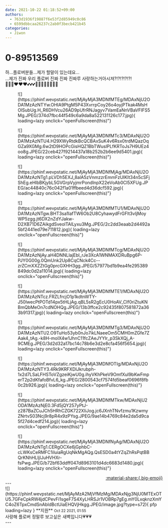 ```yaml
---
date: 2021-10-22 01:18:52+09:00
authors:
  - 763d1936f19887f6e53f2d85949c0c86
  - 6599dbbcaa26237c2ab0f3becb421b45
categories:
  - Jiwon
---
```


# 0-89513569

<div class="post-container" markdown="1">
<div class="content-container md-sidebar__scrollwrap" markdown="1">

하...플로버분들...제가 할말이 있는데요...<br>...제가 진짜 우리 플로버 진짜 진짜 진짜루 사랑하는거아시져?!?!?!?!?!<br>🥰🥰🥰❤❤❤💕💕💕💜💜💜💙💙💙😍😍
<figure markdown="1">
![](https://phinf.wevpstatic.net/MjAyMjA3MDNfMTEg/MDAxNjU2ODA1MzAzNTYw.OHlA9PtgM5P43XvrrpCoy26o4oyjPTkak4MsHOlSubUg.H_R6DHVcu26AD9pUfrRNJagyv7VamEaNnVBaVFIFS5Mg.JPEG/374d7fbc44f549c6a9da8a522131126c177.jpg){ loading=lazy onclick="openFullscreen(this)"}
</figure>

<figure markdown="1">
![](https://phinf.wevpstatic.net/MjAyMjA3MDNfMTc3/MDAxNjU2ODA1MzAzNTU4.H29XWyRtdkBcQCBAxSuK4v6Rsx0trdMQazOqGZa9XGMg.6w2tD9HOPcGisHQZ1BbTWuslPLfKRToJs7H9UEz4oo8g.JPEG/22ceb427f9214437a18b252b2b6ee9d5401.jpg){ loading=lazy onclick="openFullscreen(this)"}
</figure>

<figure markdown="1">
![](https://phinf.wevpstatic.net/MjAyMjA3MDNfMjAg/MDAxNjU2ODA1MzAzNTg1.pLVDh5EXJ_8alA5zVnmzzrEmmFzUIKIt34n5cSFjShEg.eHlbBKjybL5GVGrpVyjmrPondlnpX22eVoAb0Cl5XFUg.JPEG/ac44840c76c042f1a01ffbeed4d36dcf592.jpg){ loading=lazy onclick="openFullscreen(this)"}
</figure>

<figure markdown="1">
![](https://phinf.wevpstatic.net/MjAyMjA3MDNfMTU1/MDAxNjU2ODA1MzAzNTgw.BHT3sa1IafTW6Ob2U8CyhawydFrGFlt3vIjMoyWP5zgg.jt6DX2nZdYJakw-D2XB71D6ZAikgdSveolTAlLyxu3Mg.JPEG/2c2dd3eaab2d4492a5bf2441ed79e711812.jpg){ loading=lazy onclick="openFullscreen(this)"}
</figure>

<figure markdown="1">
![](https://phinf.wevpstatic.net/MjAyMjA3MDNfMTcg/MDAxNjU2ODA1MzAzNjAy.aH4DNNLlajEbl_rJe3XcA1WNMAXDRuBpg6P-PJY0G00g.0QmUnk2Up8CqCNck4Cc--zrZCmXXZZtGg0prcGXHH3gg.JPEG/57977bd1b9ea4fe295389849dc0d2a11014.jpg){ loading=lazy onclick="openFullscreen(this)"}
</figure>

<figure markdown="1">
![](https://phinf.wevpstatic.net/MjAyMjA3MDNfMTE1/MDAxNjU2ODA1MzAzNTcz.FRZLfrcjO1p1kdtnWTY-J50lwecPtPOTd14px5tHLjAg.qBL5sR2gEcU0HoAV_CIf0riZtuKNBmQbMeOn7cdNOHQg.JPEG/13b3ffce2c92435f807581872a363b91317.jpg){ loading=lazy onclick="openFullscreen(this)"}
</figure>

<figure markdown="1">
![](https://phinf.wevpstatic.net/MjAyMjA3MDNfMTg3/MDAxNjU2ODA1MzAzNTU2.O9TuHo53yb0nJo7ikLNaeeOm5CMH0mZGfe7ZAak4_tAg.-k8H-moIX4w1JhnC11fcZAeJYYIr_p3SkXQj_A-9CMEg.JPEG/3d2d32a17bc14c78b6e3d2e8cfa456f5654.jpg){ loading=lazy onclick="openFullscreen(this)"}
</figure>

<figure markdown="1">
![](https://phinf.wevpstatic.net/MjAyMjA3MDNfOTIg/MDAxNjU2ODA1MzAzNTY3.4Rk9KRFXDIJkrubph-1x2d7LSaLFHSToVZgzeiKjwU0g.ihyVKhPkeV9OmfXul9bKwFmperT2p2dKfafoBfvL6_kg.JPEG/2800543cf7574fd5beaf0696f8fb0c2b926.jpg){ loading=lazy onclick="openFullscreen(this)"}
</figure>

<figure markdown="1">
![](https://phinf.wevpstatic.net/MjAyMjA3MDNfMTkw/MDAxNjU2ODA1MzAzNjE0.3Fd5jQY257yPtJ-z287BaZCuJCh5HRhCZGK722XIiJog.jc6JXnhTNvfzmu1KzwmyZNrtvS03Ncj9r8pR4x9zPYsg.JPEG/9ae14b4769c84e2da5d9ca5f27d4cedf214.jpg){ loading=lazy onclick="openFullscreen(this)"}
</figure>

<figure markdown="1">
![](https://phinf.wevpstatic.net/MjAyMjA3MDNfNyAg/MDAxNjU2ODA1MzAzNTg1.CERgOCXe6jGphbC-cLWKsCeRMFC1iluiaRgUqNkMgAQg.QsESD0a4tYZqZhRsPqtBBQrKNhHLIjIJuHVHXr-fsPwg.JPEG/b72bf63ddff047d8963101d4dc6683d1480.jpg){ loading=lazy onclick="openFullscreen(this)"}
</figure>


</div>
</div>

<div style="text-align: right;" markdown="1">
<a href="https://weverse.io/fromis9/fanpost/0-89513569" style="text-align: right;">:material-share:{.big-emoji}</a>
</div>
---

<div class="comments-container md-sidebar__scrollwrap" markdown="1">
<div class="comment" markdown="1">
<div class='id-container' markdown="1">
![](https://phinf.wevpstatic.net/MjAyMzA2MjVfMzMg/MDAxNjg3NjU0MTExOTU5.7GFeCpkRW4jdCPevFi1sgeF7S4XyLHRSJr1VOBRp7gEg.mY0LxqknzXmYC4oZ6TpxCmdSnAbldBctUiaEHQVjHkgg.JPEG/image.jpg?type=s72){ pfp loading=lazy }
**<span class="artist">지원</span>** <small>Oct 22 2021, 01:55</small><br>
</div>
<div class='comment-body' markdown="1">
사랑해 플로버 정말루 보고싶은 새벽입니다💗💗💗
</div>
</div>
</div>
---
